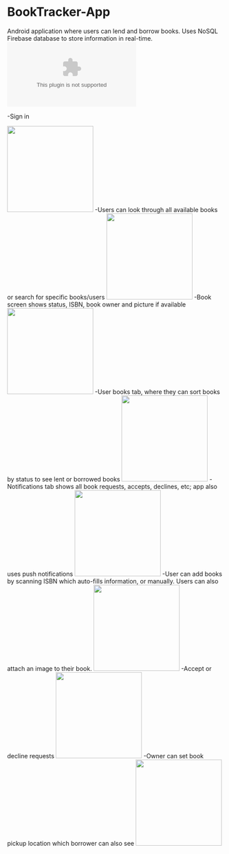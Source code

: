 # BookTracker-App
Android application where users can lend and borrow books. Uses NoSQL Firebase database to store information in real-time. 
![Download APK](/BooktrackerProject/app/build/outputs/apk/debug/app-debug.apk)

-Sign in

<img src="docs/1.jpeg" width="200">
-Users can look through all available books or search for specific books/users

<img src="docs/2.jpeg" width="200">
-Book screen shows status, ISBN, book owner and picture if available

<img src="docs/3.jpeg" width="200">
-User books tab, where they can sort books by status to see lent or borrowed books

<img src="docs/4.jpeg" width="200">
-Notifications tab shows all book requests, accepts, declines, etc; app also uses push notifications

<img src="docs/5.jpeg" width="200">
-User can add books by scanning ISBN which auto-fills information, or manually. Users can also attach an image to their book.

<img src="docs/6.jpeg" width="200">
-Accept or decline requests

<img src="docs/7.jpeg" width="200">
-Owner can set book pickup location which borrower can also see

<img src="docs/8.jpeg" width="200">
